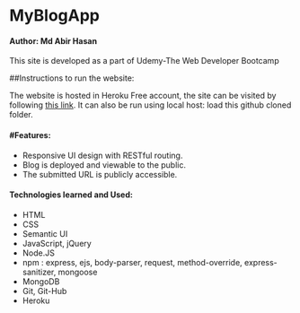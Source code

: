 # MyBlogApp

<!DOCTYPE HTML>
<html>
<head>

<h4>Author: Md Abir Hasan</h4>
</head>
<body>

<p>This site is developed as a part of Udemy-The Web Developer Bootcamp</p>

##Instructions to run the website:

<p>The website is hosted in Heroku Free account, the site can be visited by following <a href="https://guarded-bastion-25700.herokuapp.com/blogs">this link</a>. 
It can also be run using local host: load this github cloned folder. </p>

<h4>#Features:</h4>
<ul>
	<li>Responsive UI design with RESTful routing.</li>
	<li>Blog is deployed and viewable to the public.</li>
	<li>The submitted URL is publicly accessible.</li>
</ul>


<h4>Technologies learned and Used:</h4>
<ul>
<li>HTML</li>
<li>CSS</li>
<li>Semantic UI</li>
<li>JavaScript, jQuery</li>
<li>Node.JS</li>
<li>npm : express, ejs, body-parser, request, method-override, express-sanitizer, mongoose</li>
<li>MongoDB</li>
  <li>Git, Git-Hub</li>
<li>Heroku</li>

</ul>

</body>
</html>
